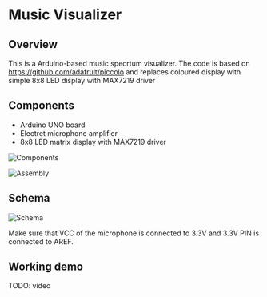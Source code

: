# Music Visualizer #

## Overview ##

This is a Arduino-based music specrtum visualizer. 
The code is based on https://github.com/adafruit/piccolo and replaces
coloured display with simple 8x8 LED display with MAX7219 driver

## Components ##

- Arduino UNO board
- Electret microphone amplifier
- 8x8 LED matrix display with MAX7219 driver

![Components](http://res.cloudinary.com/zjor-storage/image/upload/v1476738648/arduino_parts_npnilj.jpg)

![Assembly](http://res.cloudinary.com/zjor-storage/image/upload/v1476738647/arduino_assembly_dmgpqz.jpg)

## Schema ##

![Schema](http://res.cloudinary.com/zjor-storage/image/upload/v1477000192/schema_bb_jgzcmz.png)

Make sure that VCC of the microphone is connected to 3.3V and 3.3V PIN is connected to AREF.

## Working demo ##

TODO: video
